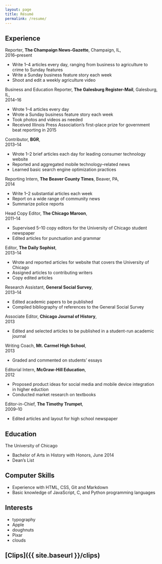 ```yaml
---
layout: page
title: Résumé
permalink: /resume/
---
```


## Experience

Reporter, **The Champaign News-Gazette**, Champaign, IL,  
2016–present

- Write 1–4 articles every day, ranging from business to agriculture to crime to Sunday features
- Write a Sunday business feature story each week
- Shoot and edit a weekly agriculture video

Business and Education Reporter, **The Galesburg Register-Mail**, Galesburg, IL,  
2014–16

- Wrote 1–4 articles every day
- Wrote a Sunday business feature story each week
- Took photos and videos as needed
- Received Illinois Press Association’s first-place prize for government beat reporting in 2015 

Contributor, **BGR**,  
2013–14

- Wrote 1–2 brief articles each day for leading consumer technology website
- Reported and aggregated mobile technology–related news
- Learned basic search engine optimization practices

Reporting Intern, **The Beaver County Times**, Beaver, PA,  
2014

- Write 1–2 substantial articles each week
- Report on a wide range of community news
- Summarize police reports

Head Copy Editor, **The Chicago Maroon**,  
2011–14

- Supervised 5–10 copy editors for the University of Chicago student newspaper
- Edited articles for punctuation and grammar

Editor, **The Daily Sophist**,  
2013–14

- Wrote and reported articles for website that covers the University of Chicago
- Assigned articles to contributing writers
- Copy edited articles

Research Assistant, **General Social Survey**,  
2013–14

- Edited academic papers to be published
- Compiled bibliography of references to the General Social Survey

Associate Editor, **Chicago Journal of History**,  
2013

- Edited and selected articles to be published in a student-run academic journal

Writing Coach, **Mt. Carmel High School**,  
2013

- Graded and commented on students’ essays

Editorial Intern, **McGraw-Hill Education**,  
2012

- Proposed product ideas for social media and mobile device integration in higher eduction
- Conducted market research on textbooks

Editor-in-Chief, **The Timothy Trumpet**,  
2009–10

- Edited articles and layout for high school newspaper

## Education

The University of Chicago

- Bachelor of Arts in History with Honors, June 2014
- Dean’s List

## Computer Skills

- Experience with HTML, CSS, Git and Markdown
- Basic knowledge of JavaScript, C, and Python programming languages

## Interests

- typography
- Apple
- doughnuts
- Pixar
- clouds

## [Clips]({{ site.baseurl }}/clips)
